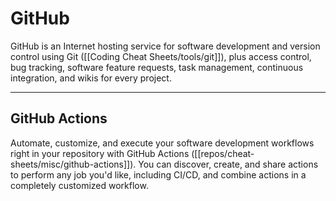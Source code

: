 # GitHub

GitHub is an Internet hosting service for software development and version control using Git ([[Coding Cheat Sheets/tools/git]]), plus access control, bug tracking, software feature requests, task management, continuous integration, and wikis for every project.

---
## GitHub Actions

Automate, customize, and execute your software development workflows right in your repository with GitHub Actions ([[repos/cheat-sheets/misc/github-actions]]). You can discover, create, and share actions to perform any job you'd like, including CI/CD, and combine actions in a completely customized workflow.

